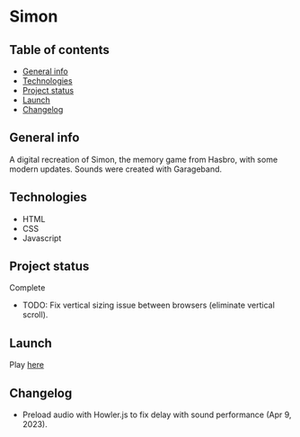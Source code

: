 # Simon

## Table of contents
* [General info](#general-info)
* [Technologies](#technologies)
* [Project status](#project-status)
* [Launch](#launch)
* [Changelog](#changelog)

## General info
A digital recreation of Simon, the memory game from Hasbro, with some modern updates. Sounds were created with Garageband.

## Technologies
- HTML
- CSS
- Javascript

## Project status
Complete
- TODO: Fix vertical sizing issue between browsers (eliminate vertical scroll).

## Launch
Play [here](https://wonderful-brahmagupta-3ad87a.netlify.app/)

## Changelog
- Preload audio with Howler.js to fix delay with sound performance (Apr 9, 2023).
